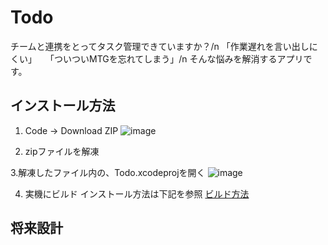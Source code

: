 # Todo
チームと連携をとってタスク管理できていますか？/n
「作業遅れを言い出しにくい」　　「ついついMTGを忘れてしまう」/n
そんな悩みを解消するアプリです。

## インストール方法

1. Code → Download ZIP
![image](https://github.com/katagiri-ma/Todo/assets/118709484/d3a48871-8036-4fde-a4d1-f822728df86d)

2. zipファイルを解凍

3.解凍したファイル内の、Todo.xcodeprojを開く
![image](https://github.com/katagiri-ma/Todo/assets/118709484/457ed4ce-edcc-4929-bab9-0fcc767917ee)

4. 実機にビルド
インストール方法は下記を参照
[ビルド方法](https://tech.amefure.com/swift-iphone)

## 将来設計

